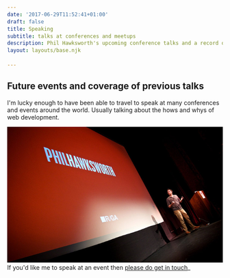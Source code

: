 ```yaml
---
date: '2017-06-29T11:52:41+01:00'
draft: false
title: Speaking
subtitle: talks at conferences and meetups
description: Phil Hawksworth's upcoming conference talks and a record of those given previously
layout: layouts/base.njk

---
```


## Future events and coverage of previous talks

I'm lucky enough to have been able to travel to speak at many conferences and events around the world. Usually talking about the hows and whys of web development.

<img src="/images/philhawksworth-txjs.jpg" alt="Phil Hawksworth's speaking" /> If you'd like me to speak at an event then [please do get in touch](/ask-me/to-speak)_
